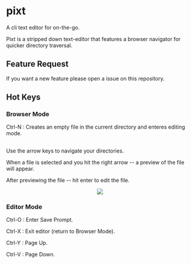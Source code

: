 # pixt
A cli text editor for on-the-go.

Pixt is a stripped down text-editor that features a browser navigator for quicker directory traversal.

## Feature Request

If you want a new feature please open a issue on this repository.

## Hot Keys

### Browser Mode

Ctrl-N : Creates an empty file in the current directory and enteres editing mode.

##

Use the arrow keys to navigate your directories.

When a file is selected and you hit the right arrow -- a preview of the file will appear.

After previewing the file -- hit enter to edit the file.

<p align="center"><img src="https://i.imgur.com/XMeV2nB.png"/></p>

### Editor Mode

Ctrl-O : Enter Save Prompt.

Ctrl-X : Exit editor (return to Browser Mode).

Ctrl-Y : Page Up.

Ctrl-V : Page Down.
